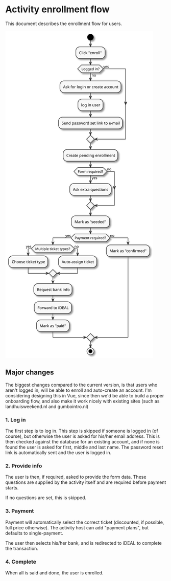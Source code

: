 # Activity enrollment flow

This document describes the enrollment flow for users.

![Activity enrollment diagram](./activity-enrollment.svg)

## Major changes

The biggest changes compared to the current version, is that users who aren't
logged in, will be able to enroll and auto-create an account. I'm considering
designing this in Vue, since then we'd be able to build a proper onboarding
flow, and also make it work nicely with existing sites (such as
landhuisweekend.nl and gumbointro.nl)

### 1. Log in

The first step is to log in. This step is skipped if someone is logged in (of
course), but otherwise the user is asked for his/her email address. This is
then checked against the database for an existing account, and if none is found
the user is asked for first, middle and last name. The password reset link is
automatically sent and the user is logged in.

### 2. Provide info

The user is then, if required, asked to provide the form data. These questions
are supplied by the activity itself and are required before payment starts.

If no questions are set, this is skipped.

### 3. Payment

Payment will automatically select the correct ticket (discounted, if possible,
full price otherwise). The activity host can add "payment plans", but defaults
to single-payment.

The user then selects his/her bank, and is redirected to iDEAL to complete the
transaction.

### 4. Complete

When all is said and done, the user is enrolled.
